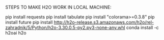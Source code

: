 STEPS TO MAKE H2O WORK IN LOCAL MACHINE:

pip install requests
pip install tabulate
pip install "colorama>=0.3.8"
pip install future
pip install http://h2o-release.s3.amazonaws.com/h2o/rel-zahradnik/5/Python/h2o-3.30.0.5-py2.py3-none-any.whl
conda install -c h2oai h2o
